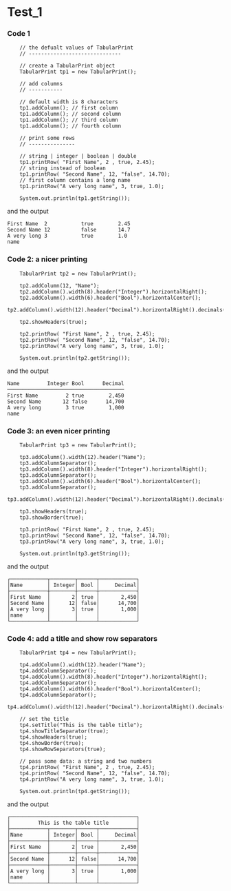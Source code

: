 # Test_1

### Code 1

        // the defualt values of TabularPrint
        // ------------------------------
        
        // create a TabularPrint object
        TabularPrint tp1 = new TabularPrint();

        // add columns
        // -----------
        
        // default width is 8 characters
        tp1.addColumn(); // first column
        tp1.addColumn(); // second column
        tp1.addColumn(); // third column
        tp1.addColumn(); // fourth column
        
        // print some rows
        // ---------------
        
        // string | integer | boolean | double
        tp1.printRow( "First Name", 2 , true, 2.45);
        // string instead of boolean
        tp1.printRow( "Second Name", 12, "false", 14.70);
        // first column contains a long name
        tp1.printRow("A very long name", 3, true, 1.0);
        
        System.out.println(tp1.getString());

and the output

    First Name  2           true        2.45        
    Second Name 12          false       14.7        
    A very long 3           true        1.0         
    name                                   

### Code 2: a nicer printing
        TabularPrint tp2 = new TabularPrint();

        tp2.addColumn(12, "Name");
        tp2.addColumn().width(8).header("Integer").horizontalRight();
        tp2.addColumn().width(6).header("Bool").horizontalCenter();
        tp2.addColumn().width(12).header("Decimal").horizontalRight().decimals(3);
        
        tp2.showHeaders(true);
        
        tp2.printRow( "First Name", 2 , true, 2.45);
        tp2.printRow( "Second Name", 12, "false", 14.70);
        tp2.printRow("A very long name", 3, true, 1.0);
        
        System.out.println(tp2.getString());

and the output

    Name         Integer Bool      Decimal
    ──────────────────────────────────────
    First Name         2 true        2,450
    Second Name       12 false      14,700
    A very long        3 true        1,000
    name                                  

### Code 3: an even nicer printing
        TabularPrint tp3 = new TabularPrint();
        
        tp3.addColumn().width(12).header("Name");
        tp3.addColumnSeparator();
        tp3.addColumn().width(8).header("Integer").horizontalRight();
        tp3.addColumnSeparator();
        tp3.addColumn().width(6).header("Bool").horizontalCenter();
        tp3.addColumnSeparator();
        tp3.addColumn().width(12).header("Decimal").horizontalRight().decimals(3);
        
        tp3.showHeaders(true);
        tp3.showBorder(true);
        
        tp3.printRow( "First Name", 2 , true, 2.45);
        tp3.printRow( "Second Name", 12, "false", 14.70);
        tp3.printRow("A very long name", 3, true, 1.0);
        
        System.out.println(tp3.getString());

and the output

    ┌────────────┬────────┬──────┬────────────┐
    │Name        │ Integer│ Bool │     Decimal│
    ├────────────┼────────┼──────┼────────────┤
    │First Name  │       2│ true │       2,450│
    │Second Name │      12│ false│      14,700│
    │A very long │       3│ true │       1,000│
    │name        │        │      │            │
    └────────────┴────────┴──────┴────────────┘

### Code 4: add a title and show row separators
        TabularPrint tp4 = new TabularPrint();
        
        tp4.addColumn().width(12).header("Name");
        tp4.addColumnSeparator();
        tp4.addColumn().width(8).header("Integer").horizontalRight();
        tp4.addColumnSeparator();
        tp4.addColumn().width(6).header("Bool").horizontalCenter();
        tp4.addColumnSeparator();
        tp4.addColumn().width(12).header("Decimal").horizontalRight().decimals(3);
        
        // set the title
        tp4.setTitle("This is the table title");
        tp4.showTitleSeparator(true);
        tp4.showHeaders(true);
        tp4.showBorder(true);
        tp4.showRowSeparators(true);
        
        // pass some data: a string and two numbers
        tp4.printRow( "First Name", 2 , true, 2.45);
        tp4.printRow( "Second Name", 12, "false", 14.70);
        tp4.printRow("A very long name", 3, true, 1.0);
        
        System.out.println(tp4.getString());

and the output

    ┌─────────────────────────────────────────┐
    │         This is the table title         │
    ├────────────┬────────┬──────┬────────────┤
    │Name        │ Integer│ Bool │     Decimal│
    ├────────────┼────────┼──────┼────────────┤
    │First Name  │       2│ true │       2,450│
    ├────────────┼────────┼──────┼────────────┤
    │Second Name │      12│ false│      14,700│
    ├────────────┼────────┼──────┼────────────┤
    │A very long │       3│ true │       1,000│
    │name        │        │      │            │
    └────────────┴────────┴──────┴────────────┘
	
